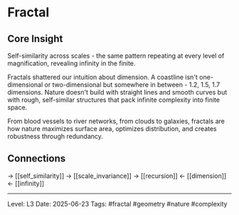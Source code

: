 # Fractal

## Core Insight
Self-similarity across scales - the same pattern repeating at every level of magnification, revealing infinity in the finite.

Fractals shattered our intuition about dimension. A coastline isn't one-dimensional or two-dimensional but somewhere in between - 1.2, 1.5, 1.7 dimensions. Nature doesn't build with straight lines and smooth curves but with rough, self-similar structures that pack infinite complexity into finite space.

From blood vessels to river networks, from clouds to galaxies, fractals are how nature maximizes surface area, optimizes distribution, and creates robustness through redundancy.

## Connections
→ [[self_similarity]]
→ [[scale_invariance]]
→ [[recursion]]
← [[dimension]]
← [[infinity]]

---
Level: L3
Date: 2025-06-23
Tags: #fractal #geometry #nature #complexity